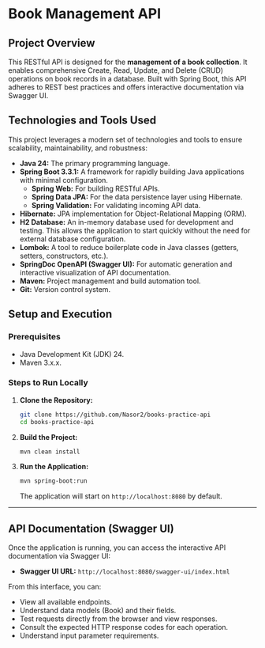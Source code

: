 # Book Management API


## Project Overview

This RESTful API is designed for the **management of a book collection**. It enables comprehensive Create, Read, Update, and Delete (CRUD) operations on book records in a database. Built with Spring Boot, this API adheres to REST best practices and offers  interactive documentation via Swagger UI.

## Technologies and Tools Used

This project leverages a modern set of technologies and tools to ensure scalability, maintainability, and robustness:

* **Java 24:** The primary programming language.
* **Spring Boot 3.3.1:** A framework for rapidly building Java applications with minimal configuration.
    * **Spring Web:** For building RESTful APIs.
    * **Spring Data JPA:** For the data persistence layer using Hibernate.
    * **Spring Validation:** For validating incoming API data.
* **Hibernate:** JPA implementation for Object-Relational Mapping (ORM).
* **H2 Database:** An in-memory database used for development and testing. This allows the application to start quickly without the need for external database configuration.
* **Lombok:** A tool to reduce boilerplate code in Java classes (getters, setters, constructors, etc.).
* **SpringDoc OpenAPI (Swagger UI):** For automatic generation and interactive visualization of API documentation.
* **Maven:** Project management and build automation tool.
* **Git:** Version control system.


## Setup and Execution

### Prerequisites

* Java Development Kit (JDK) 24.
* Maven 3.x.x.

### Steps to Run Locally

1.  **Clone the Repository:**
    ```bash
    git clone https://github.com/Nasor2/books-practice-api
    cd books-practice-api
    ```

2.  **Build the Project:**
    ```bash
    mvn clean install
    ```

3.  **Run the Application:**
    ```bash
    mvn spring-boot:run
    ```
    The application will start on `http://localhost:8080` by default.

---

## API Documentation (Swagger UI)

Once the application is running, you can access the interactive API documentation via Swagger UI:

* **Swagger UI URL:** `http://localhost:8080/swagger-ui/index.html`

From this interface, you can:
* View all available endpoints.
* Understand data models (Book) and their fields.
* Test requests directly from the browser and view responses.
* Consult the expected HTTP response codes for each operation.
* Understand input parameter requirements.
